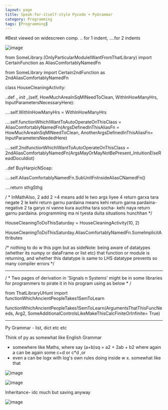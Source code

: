 ```yaml
---
layout: page
title: Speak-for-itself-style Pycode + PyGrammar
category: Programming
tags: [Programming]
---
```


#Best viewed on widescreen comp. .. for 1 indent, ....for 2 indents

![image](https://github.com/sbibek086/write-the-docs/assets/11883023/5629c3b9-6051-4c98-9d15-958d9e5ea88c)


from SomeLibrary.(OnlyParticularModuleIWantFromThatLibrary) import CertainFunction as AliasComfortablyNamedFn

from SomeLibrary import Certain2ndFunction as 2ndAliasComfortablyNamedFn



class HouseCleaningActivity: 

..def _ _init_ _(self, HowMuchAreaInSqMINeedToClean, WithInHowManyHrs, InputParametersNecessaryHere):

....self.WithInHowManyHrs = WithInHowManyHrs

....self.functionWhichIWantToAutoOperateOnThisClass = AliasComfortablyNamedFn(ArgsDefinedInThisAliasFn = HowMuchAreaInSqMINeedToClean, AnotherArgsDefinedInThisAliasFn= InputParametersNeededHere)

....self.2ndfunctionWhichIWantToAutoOperateOnThisClass = 2ndAliasComfortablyNamedFn(ArgsMayOrMayNotBePresent_IntuitionElseReadDocuIdiot)


..def BuyHarpicNSoap:

....self.AliasComfortablyNamedFn.SubUnitFnInsideAliasCNamedFn()

....return sthgSthg

/ * InMathAlso, 2 add 2 =4 means add le two args liyee 4 return garxa tara negate 2 le kehi return garnu pardaina 
means kehi return garna pardaina- negative 2 ta garyo ni vanne kura auchha tara socha- kehi naya return garnu pardaina. programming ma ni tyesta duita situations hunchhan */

HouseCleaningToDoThisSaturday = HouseCleaningActivity(10, 2)

HouseCleaningToDoThisSaturday.AliasComfortablyNamedFn.SomeImplicitAttributes

/* nothing to do w this pgm but as sideNote: being aware of datatypes (whether its numpy or dataFrame or list etc) that function or module is returning, and whether this datatype is same to LHS datatype prevents so many compiler errors  */

----

/ * Two pages of derivation in 'Signals n Systems' might be in some libraries for programmers to pirate it in his program using as below * /

from ThatLibraryUHunt import functionWhichAncientPeopleTakes1SemToLearn

functionWhichAncientPeopleTakes1SemToLearn(ArgumentsThatThisFuncNeeds, Arg2, SomeAdditionalControlsLikeMakeThisCalcFiniteOrInfinite= True)

---

Py Grammar - list, dict etc etc

Think of py as somewhat like English Grammar 
+ somewhere like Maths, where say (a+b)sq = a2 + 2ab + b2 where again a can be again some c+d or c*d ,or
+ even a can be logx with log's own rules doing inside w x. somewhat like that

![image](https://github.com/sbibek086/write-the-docs/assets/11883023/f60b17ce-658e-48bf-9ac8-6d94cb124612)

![image](https://github.com/sbibek086/write-the-docs/assets/11883023/24d73a10-d964-4550-a5ba-439137dd8e59)

Inheritance- idc much but saving anyway

![image](https://github.com/sbibek086/write-the-docs/assets/11883023/1e125b07-b00d-444a-84f3-f7afc5745302)




